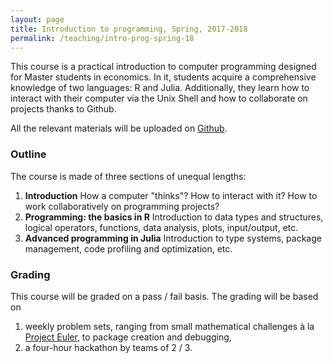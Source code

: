 ```yaml
---
layout: page
title: Introduction to programming, Spring, 2017-2018
permalink: /teaching/intro-prog-spring-18
---
```


This course is a practical introduction to computer programming designed for Master students in economics. In it, students acquire a comprehensive knowledge of two languages: R and Julia. Additionally, they learn how to interact with their computer via the Unix Shell and how to collaborate on projects thanks to Github.

All the relevant materials will be uploaded on <a href="https://github.com/HugoLhuillier/IntroProg2018" target="blank">Github</a>.

### Outline

The course is made of three sections of unequal lengths:

1. **Introduction** How a computer "thinks"? How to interact with it? How to work collaboratively on programming projects?
2. **Programming: the basics in R** Introduction to data types and structures, logical operators, functions, data analysis, plots, input/output, etc.
3. **Advanced programming in Julia** Introduction to type systems, package management, code profiling and optimization, etc.

### Grading

This course will be graded on a pass / fail basis. The grading will be based on

1. weekly problem sets, ranging from small mathematical challenges à la <a href="https://projecteuler.net/about" target="blank">Project Euler</a>, to package creation and debugging,
2. a four-hour hackathon by teams of 2 / 3.
